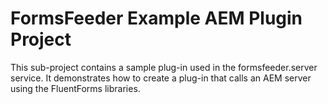 # FormsFeeder Example AEM Plugin Project
This sub-project contains a sample plug-in used in the formsfeeder.server service.  It demonstrates how to create a plug-in that calls an AEM server using the FluentForms libraries.
